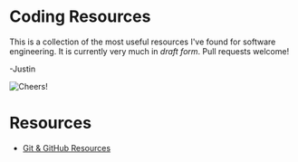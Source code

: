# Coding Resources

This is a collection of the most useful resources I've found for software engineering. It is currently very much in *draft form*. Pull requests welcome!

-Justin

![Cheers!](https://render.bitstrips.com/v2/cpanel/10134284-116763808_42-s1-v1.png?transparent=1&palette=1)

# Resources

- [Git & GitHub Resources](GIT.md)
